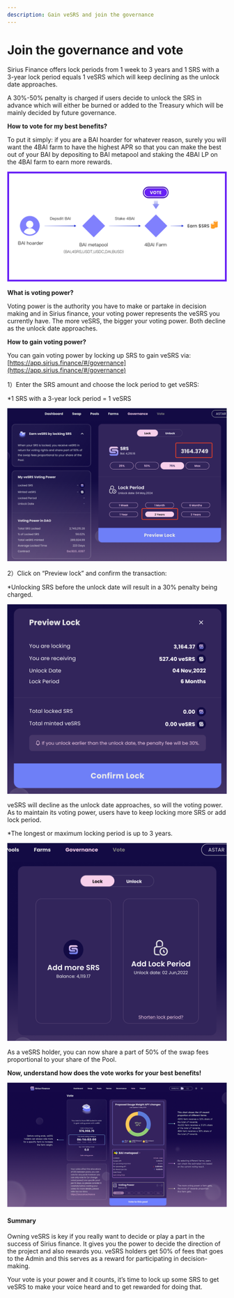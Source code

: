 ```yaml
---
description: Gain veSRS and join the governance
---
```


# Join the governance and vote

Sirius Finance offers lock periods from 1 week to 3 years and 1 SRS with a 3-year lock period equals 1 veSRS which will keep declining as the unlock date approaches.

A 30%-50% penalty is charged if users decide to unlock the SRS in advance which will either be burned or added to the Treasury which will be mainly decided by future governance.

**How to vote for my best benefits?**

To put it simply: if you are a BAI hoarder for whatever reason, surely you will want the 4BAI farm to have the highest APR so that you can make the best out of your BAI by depositing to BAI metapool and staking the 4BAI LP on the 4BAI farm to earn more rewards.

![](<../.gitbook/assets/image (7).png>)

**What is voting power?**

Voting power is the authority you have to make or partake in decision making and in Sirius finance, your voting power represents the veSRS you currently have. The more veSRS, the bigger your voting power. Both decline as the unlock date approaches.



**How to gain voting power?**

You can gain voting power by locking up SRS to gain veSRS via: [https://app.sirius.finance/#/governance](https://app.sirius.finance/#/governance)

1）Enter the SRS amount and choose the lock period to get veSRS:

\*1 SRS with a 3-year lock period = 1 veSRS

![](<../.gitbook/assets/image (19).png>)

2）Click on “Preview lock” and confirm the transaction:

\*Unlocking SRS before the unlock date will result in a 30% penalty being charged.

![](<../.gitbook/assets/image (6).png>)

veSRS will decline as the unlock date approaches, so will the voting power. As to maintain its voting power, users have to keep locking more SRS or add lock period.

\*The longest or maximum locking period is up to 3 years.

![](<../.gitbook/assets/image (4).png>)

As a veSRS holder, you can now share a part of 50% of the swap fees proportional to your share of the Pool.

**Now, understand how does the vote works for your best benefits!**

![](<../.gitbook/assets/image (17).png>)

#### **Summary**

Owning veSRS is key if you really want to decide or play a part in the success of Sirius finance. It gives you the power to decide the direction of the project and also rewards you. veSRS holders get 50% of fees that goes to the Admin and this serves as a reward for participating in decision-making.&#x20;

Your vote is your power and it counts, it’s time to lock up some SRS to get veSRS to make your voice heard and to get rewarded for doing that.
